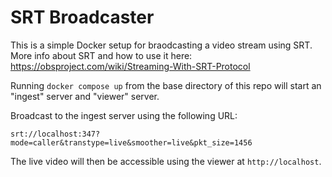 # SRT Broadcaster

This is a simple Docker setup for braodcasting a video stream using SRT. More info about SRT and how to use it here: https://obsproject.com/wiki/Streaming-With-SRT-Protocol

Running `docker compose up` from the base directory of this repo will start an "ingest" server and "viewer" server.

Broadcast to the ingest server using the following URL:

```
srt://localhost:347?mode=caller&transtype=live&smoother=live&pkt_size=1456
```

The live video will then be accessible using the viewer at `http://localhost`.

